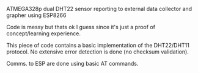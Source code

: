 ATMEGA328p dual DHT22 sensor reporting to external data collector and grapher using ESP8266

Code is messy but thats ok I guess since it's just a proof of concept/learning experience.

This piece of code contains a basic implementation of the DHT22/DHT11 protocol. No extensive error detection is done (no checksum validation).

Comms. to ESP are done using basic AT commands.
